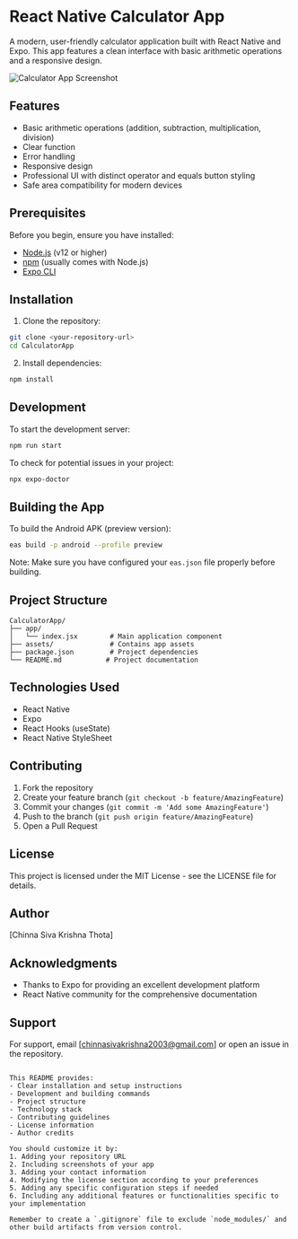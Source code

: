 
# React Native Calculator App

A modern, user-friendly calculator application built with React Native and Expo. This app features a clean interface with basic arithmetic operations and a responsive design.

![Calculator App Screenshot](calculator.png)


## Features

- Basic arithmetic operations (addition, subtraction, multiplication, division)
- Clear function
- Error handling
- Responsive design
- Professional UI with distinct operator and equals button styling
- Safe area compatibility for modern devices

## Prerequisites

Before you begin, ensure you have installed:
- [Node.js](https://nodejs.org/) (v12 or higher)
- [npm](https://www.npmjs.com/) (usually comes with Node.js)
- [Expo CLI](https://docs.expo.dev/get-started/installation/)

## Installation

1. Clone the repository:
```bash 
git clone <your-repository-url>
cd CalculatorApp
```

2. Install dependencies:
```bash
npm install
```

## Development

To start the development server:
```bash
npm run start
```

To check for potential issues in your project:
```bash
npx expo-doctor
```

## Building the App

To build the Android APK (preview version):
```bash
eas build -p android --profile preview
```

Note: Make sure you have configured your `eas.json` file properly before building.

## Project Structure

```
CalculatorApp/
├── app/
│   └── index.jsx        # Main application component
├── assets/              # Contains app assets
├── package.json         # Project dependencies
└── README.md           # Project documentation
```

## Technologies Used

- React Native
- Expo
- React Hooks (useState)
- React Native StyleSheet

## Contributing

1. Fork the repository
2. Create your feature branch (`git checkout -b feature/AmazingFeature`)
3. Commit your changes (`git commit -m 'Add some AmazingFeature'`)
4. Push to the branch (`git push origin feature/AmazingFeature`)
5. Open a Pull Request

## License

This project is licensed under the MIT License - see the LICENSE file for details.

## Author

[Chinna Siva Krishna Thota]

## Acknowledgments

- Thanks to Expo for providing an excellent development platform
- React Native community for the comprehensive documentation

## Support

For support, email [chinnasivakrishna2003@gmail.com] or open an issue in the repository.
```

This README provides:
- Clear installation and setup instructions
- Development and building commands
- Project structure
- Technology stack
- Contributing guidelines
- License information
- Author credits

You should customize it by:
1. Adding your repository URL
2. Including screenshots of your app
3. Adding your contact information
4. Modifying the license section according to your preferences
5. Adding any specific configuration steps if needed
6. Including any additional features or functionalities specific to your implementation

Remember to create a `.gitignore` file to exclude `node_modules/` and other build artifacts from version control.

